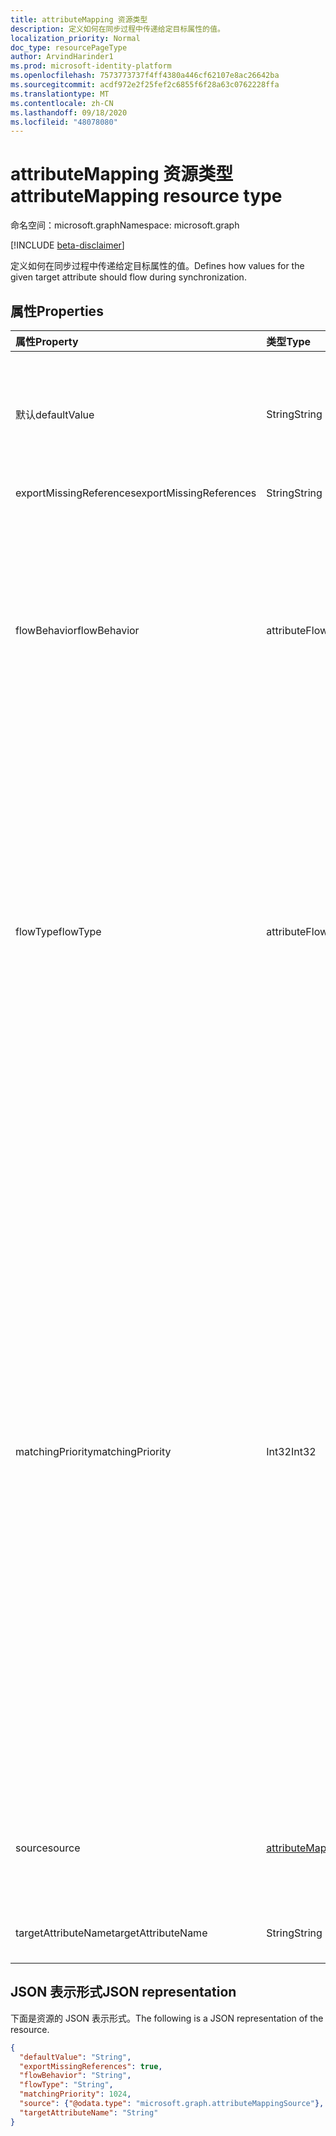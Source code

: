```yaml
---
title: attributeMapping 资源类型
description: 定义如何在同步过程中传递给定目标属性的值。
localization_priority: Normal
doc_type: resourcePageType
author: ArvindHarinder1
ms.prod: microsoft-identity-platform
ms.openlocfilehash: 7573773737f4ff4380a446cf62107e8ac26642ba
ms.sourcegitcommit: acdf972e2f25fef2c6855f6f28a63c0762228ffa
ms.translationtype: MT
ms.contentlocale: zh-CN
ms.lasthandoff: 09/18/2020
ms.locfileid: "48078080"
---
```

# <a name="attributemapping-resource-type"></a><span data-ttu-id="9d0d8-103">attributeMapping 资源类型</span><span class="sxs-lookup"><span data-stu-id="9d0d8-103">attributeMapping resource type</span></span>

<span data-ttu-id="9d0d8-104">命名空间：microsoft.graph</span><span class="sxs-lookup"><span data-stu-id="9d0d8-104">Namespace: microsoft.graph</span></span>

[!INCLUDE [beta-disclaimer](../../includes/beta-disclaimer.md)]

<span data-ttu-id="9d0d8-105">定义如何在同步过程中传递给定目标属性的值。</span><span class="sxs-lookup"><span data-stu-id="9d0d8-105">Defines how values for the given target attribute should flow during synchronization.</span></span>

## <a name="properties"></a><span data-ttu-id="9d0d8-106">属性</span><span class="sxs-lookup"><span data-stu-id="9d0d8-106">Properties</span></span>

| <span data-ttu-id="9d0d8-107">属性</span><span class="sxs-lookup"><span data-stu-id="9d0d8-107">Property</span></span>                  | <span data-ttu-id="9d0d8-108">类型</span><span class="sxs-lookup"><span data-stu-id="9d0d8-108">Type</span></span>                      | <span data-ttu-id="9d0d8-109">说明</span><span class="sxs-lookup"><span data-stu-id="9d0d8-109">Description</span></span>    |
|:--------------------------|:--------------------------|:---------------|
|<span data-ttu-id="9d0d8-110">默认</span><span class="sxs-lookup"><span data-stu-id="9d0d8-110">defaultValue</span></span>               | <span data-ttu-id="9d0d8-111">String</span><span class="sxs-lookup"><span data-stu-id="9d0d8-111">String</span></span>                    |<span data-ttu-id="9d0d8-112">要在对 **源** 属性进行求值的情况下使用的默认值 `null` 。</span><span class="sxs-lookup"><span data-stu-id="9d0d8-112">Default value to be used in case the **source** property was evaluated to `null`.</span></span> <span data-ttu-id="9d0d8-113">可选。</span><span class="sxs-lookup"><span data-stu-id="9d0d8-113">Optional.</span></span>|
|<span data-ttu-id="9d0d8-114">exportMissingReferences</span><span class="sxs-lookup"><span data-stu-id="9d0d8-114">exportMissingReferences</span></span>    |<span data-ttu-id="9d0d8-115">String</span><span class="sxs-lookup"><span data-stu-id="9d0d8-115">String</span></span>                     |<span data-ttu-id="9d0d8-116">仅供内部使用。</span><span class="sxs-lookup"><span data-stu-id="9d0d8-116">For internal use only.</span></span>|
|<span data-ttu-id="9d0d8-117">flowBehavior</span><span class="sxs-lookup"><span data-stu-id="9d0d8-117">flowBehavior</span></span>               |<span data-ttu-id="9d0d8-118">attributeFlowBehavior</span><span class="sxs-lookup"><span data-stu-id="9d0d8-118">attributeFlowBehavior</span></span>      |<span data-ttu-id="9d0d8-119">定义何时应将此属性导出到目标目录。</span><span class="sxs-lookup"><span data-stu-id="9d0d8-119">Defines when this attribute should be exported to the target directory.</span></span> <span data-ttu-id="9d0d8-120">可能的值为： `FlowWhenChanged` 和 `FlowAlways` 。</span><span class="sxs-lookup"><span data-stu-id="9d0d8-120">Possible values are: `FlowWhenChanged` and `FlowAlways`.</span></span> <span data-ttu-id="9d0d8-121">默认值为 `FlowWhenChanged`。</span><span class="sxs-lookup"><span data-stu-id="9d0d8-121">Default is `FlowWhenChanged`.</span></span> |
|<span data-ttu-id="9d0d8-122">flowType</span><span class="sxs-lookup"><span data-stu-id="9d0d8-122">flowType</span></span>                   |<span data-ttu-id="9d0d8-123">attributeFlowType</span><span class="sxs-lookup"><span data-stu-id="9d0d8-123">attributeFlowType</span></span>          |<span data-ttu-id="9d0d8-124">定义应何时在目标目录中更新此属性。</span><span class="sxs-lookup"><span data-stu-id="9d0d8-124">Defines when this attribute should be updated in the target directory.</span></span> <span data-ttu-id="9d0d8-125">可能的值包括： `Always` (默认) ， `ObjectAddOnly` 仅在创建新对象时 () ， `MultiValueAddOnly` (仅当更改将新值添加到多值属性) 时。</span><span class="sxs-lookup"><span data-stu-id="9d0d8-125">Possible values are: `Always` (default), `ObjectAddOnly` (only when new object is created), `MultiValueAddOnly` (only when the change is adding new values to a multi-valued attribute).</span></span> |
|<span data-ttu-id="9d0d8-126">matchingPriority</span><span class="sxs-lookup"><span data-stu-id="9d0d8-126">matchingPriority</span></span>           |<span data-ttu-id="9d0d8-127">Int32</span><span class="sxs-lookup"><span data-stu-id="9d0d8-127">Int32</span></span>                      |<span data-ttu-id="9d0d8-128">如果高于0，则此属性将用于执行源目录和目标目录之间的对象的初始匹配。</span><span class="sxs-lookup"><span data-stu-id="9d0d8-128">If higher than 0, this attribute will be used to perform an initial match of the objects between source and target directories.</span></span> <span data-ttu-id="9d0d8-129">同步引擎将尝试使用具有最小匹配优先级值的属性来查找匹配的对象。</span><span class="sxs-lookup"><span data-stu-id="9d0d8-129">The synchronization engine will try to find the matching object using attribute with lowest value of matching priority first.</span></span> <span data-ttu-id="9d0d8-130">如果未找到，则将使用具有下一个匹配的优先级的属性，在找到匹配项或不留下更多匹配属性的情况下，将使用该属性。</span><span class="sxs-lookup"><span data-stu-id="9d0d8-130">If not found, the attribute with the next matching priority will be used, and so on a until match is found or no more matching attributes are left.</span></span> <span data-ttu-id="9d0d8-131">应仅将应具有唯一值的属性（如电子邮件）用作匹配属性。</span><span class="sxs-lookup"><span data-stu-id="9d0d8-131">Only attributes that are expected to have unique values, such as email, should be used as matching attributes.</span></span>|
|<span data-ttu-id="9d0d8-132">source</span><span class="sxs-lookup"><span data-stu-id="9d0d8-132">source</span></span>                     |[<span data-ttu-id="9d0d8-133">attributeMappingSource</span><span class="sxs-lookup"><span data-stu-id="9d0d8-133">attributeMappingSource</span></span>](synchronization-attributemappingsource.md)     | <span data-ttu-id="9d0d8-134">定义应如何在源对象中提取 (或转换) 的值。</span><span class="sxs-lookup"><span data-stu-id="9d0d8-134">Defines how a value should be extracted (or transformed) from the source object.</span></span> |
|<span data-ttu-id="9d0d8-135">targetAttributeName</span><span class="sxs-lookup"><span data-stu-id="9d0d8-135">targetAttributeName</span></span>        |<span data-ttu-id="9d0d8-136">String</span><span class="sxs-lookup"><span data-stu-id="9d0d8-136">String</span></span>                     |<span data-ttu-id="9d0d8-137">目标对象上的属性的名称。</span><span class="sxs-lookup"><span data-stu-id="9d0d8-137">Name of the attribute on the target object.</span></span> |

## <a name="json-representation"></a><span data-ttu-id="9d0d8-138">JSON 表示形式</span><span class="sxs-lookup"><span data-stu-id="9d0d8-138">JSON representation</span></span>

<span data-ttu-id="9d0d8-139">下面是资源的 JSON 表示形式。</span><span class="sxs-lookup"><span data-stu-id="9d0d8-139">The following is a JSON representation of the resource.</span></span>

<!-- {
  "blockType": "resource",
  "optionalProperties": [

  ],
  "@odata.type": "microsoft.graph.attributeMapping"
}-->

```json
{
  "defaultValue": "String",
  "exportMissingReferences": true,
  "flowBehavior": "String",
  "flowType": "String",
  "matchingPriority": 1024,
  "source": {"@odata.type": "microsoft.graph.attributeMappingSource"},
  "targetAttributeName": "String"
}

```

<!-- uuid: 8fcb5dbc-d5aa-4681-8e31-b001d5168d79
2015-10-25 14:57:30 UTC -->
<!--
{
  "type": "#page.annotation",
  "description": "attributeMapping resource",
  "keywords": "",
  "section": "documentation",
  "tocPath": "",
  "suppressions": []
}
-->



